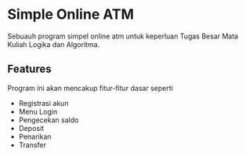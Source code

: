 # Simple Online ATM

Sebuauh program simpel online atm untuk keperluan Tugas Besar Mata Kuliah Logika dan Algoritma.



## Features

Program ini akan mencakup fitur-fitur dasar seperti
- Registrasi akun
- Menu Login
- Pengecekan saldo
- Deposit
- Penarikan
- Transfer
